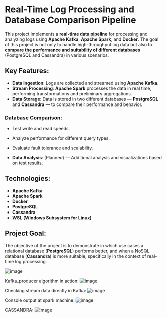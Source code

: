 # Real-Time Log Processing and Database Comparison Pipeline

This project implements a **real-time data pipeline** for processing and analyzing logs using **Apache Kafka**, **Apache Spark**, and **Docker**. The goal of this project is not only to handle high-throughput log data but also to **compare the performance and suitability of different databases** (PostgreSQL and Cassandra) in various scenarios.

## Key Features:
- **Data Ingestion**: Logs are collected and streamed using **Apache Kafka**.
- **Stream Processing**: **Apache Spark** processes the data in real time, performing transformations and preliminary aggregations.
- **Data Storage**: Data is stored in two different databases — **PostgreSQL** and **Cassandra** — to compare their performance and behavior.

### Database Comparison:
- Test write and read speeds.
- Analyze performance for different query types.
- Evaluate fault tolerance and scalability.

- **Data Analysis**: (Planned) — Additional analysis and visualizations based on test results.

## Technologies:
- **Apache Kafka**
- **Apache Spark**
- **Docker**
- **PostgreSQL**
- **Cassandra**
- **WSL (Windows Subsystem for Linux)**

## Project Goal:
The objective of the project is to demonstrate in which use cases a relational database (**PostgreSQL**) performs better, and when a NoSQL database (**Cassandra**) is more suitable, specifically in the context of real-time log processing.


![image](https://github.com/user-attachments/assets/1eb63e71-f6fb-4767-aea8-26b0decae2d8)

Kafka_producer algorithm in action:
![image](https://github.com/user-attachments/assets/15e273e1-aa3e-4484-bec4-c4a9aa87c442)

Checking stream data directly in Kafka:
![image](https://github.com/user-attachments/assets/d3aee9c3-f4c7-4913-938f-7f6895e489ce)

Console output at spark machine:
![image](https://github.com/user-attachments/assets/bc51e39c-ff00-48d6-af81-70dcb9460bc4)

CASSANDRA:
![image](https://github.com/user-attachments/assets/0cf7b9a9-7cbb-438e-bc93-a9ecb1cef55d)


